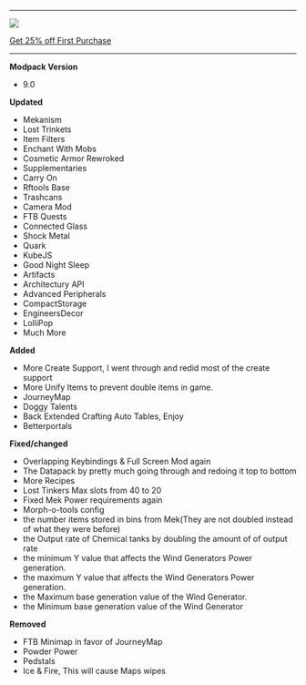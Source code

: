 ---------------------------------------------------------------------------------------------

![](https://www.bisecthosting.com/partners/custom-banners/22012cac-397d-406e-9f7e-c8fa8762c588.png "")

[Get 25% off First Purchase](https://bisecthosting.com/BedrockLegends "")


---------------------------------------------------------------------------------------------

**Modpack Version**

- 9.0


**Updated**

- Mekanism
- Lost Trinkets
- Item Filters
- Enchant With Mobs
- Cosmetic Armor Rewroked
- Supplementaries
- Carry On
- Rftools Base
- Trashcans
- Camera Mod
- FTB Quests
- Connected Glass
- Shock Metal
- Quark
- KubeJS
- Good Night Sleep
- Artifacts
- Architectury API
- Advanced Peripherals
- CompactStorage
- EngineersDecor
- LolliPop
- Much More


**Added**

- More Create Support, I went through and redid most of the create support
- More Unify Items to prevent double items in game.
- JourneyMap
- Doggy Talents
- Back Extended Crafting Auto Tables, Enjoy
- Betterportals

**Fixed/changed**
- Overlapping Keybindings & Full Screen Mod again
- The Datapack by pretty much going through and redoing it top to bottom
- More Recipes
- Lost Tinkers Max slots from 40 to 20
- Fixed Mek Power requirements again
- Morph-o-tools config
- the number items stored in bins from Mek(They are not doubled instead of what they were before)
- the Output rate of Chemical tanks by doubling the amount of of output rate
- the minimum Y value that affects the Wind Generators Power generation.
- the maximum Y value that affects the Wind Generators Power generation.
- the Maximum base generation value of the Wind Generator.
- the Minimum base generation value of the Wind Generator


**Removed**

- FTB Minimap in favor of JourneyMap
- Powder Power
- Pedstals
- Ice & Fire, This will cause Maps wipes
